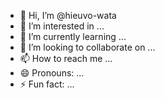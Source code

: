 - 👋 Hi, I’m @hieuvo-wata
- 👀 I’m interested in ...
- 🌱 I’m currently learning ...
- 💞️ I’m looking to collaborate on ...
- 📫 How to reach me ...
- 😄 Pronouns: ...
- ⚡ Fun fact: ...

<!---
hieuvo-wata/hieuvo-wata is a ✨ special ✨ repository because its `README.md` (this file) appears on your GitHub profile.
You can click the Preview link to take a look at your changes.
--->
